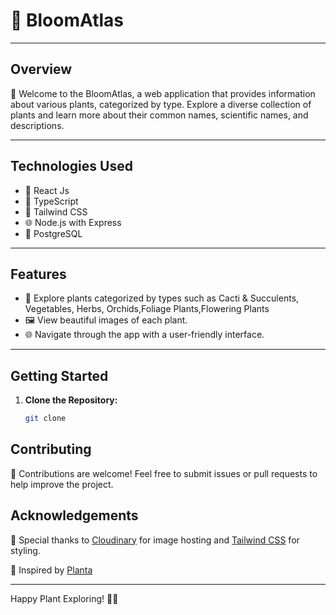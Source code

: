 # 🌿 BloomAtlas

---

## Overview

🌱 Welcome to the BloomAtlas, a web application that provides information about various plants, categorized by type. Explore a diverse collection of plants and learn more about their common names, scientific names, and descriptions.

---

## Technologies Used

- 🚀 React Js
- 🎨 TypeScript
- 🌈 Tailwind CSS
- 🌐 Node.js with Express
- 🐘 PostgreSQL

---

## Features

- 🌸 Explore plants categorized by types such as Cacti & Succulents, Vegetables, Herbs, Orchids,Foliage Plants,Flowering Plants
- 🖼️ View beautiful images of each plant.
- 🌐 Navigate through the app with a user-friendly interface.

---

## Getting Started

1. **Clone the Repository:**
   ```bash
   git clone
   ```

## Contributing

🌿 Contributions are welcome! Feel free to submit issues or pull requests to help improve the project.

## Acknowledgements

🙌 Special thanks to [Cloudinary](https://cloudinary.com/) for image hosting and [Tailwind CSS](https://tailwindcss.com/) for styling.

🙌 Inspired by [Planta](https://getplanta.com/)

---

Happy Plant Exploring! 🌱🌸
